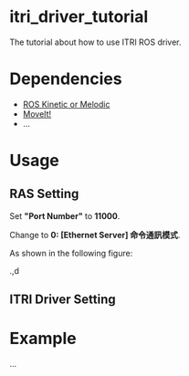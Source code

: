 # itri_driver_tutorial
The tutorial about how to use ITRI ROS driver.

# Dependencies
- [ROS Kinetic or Melodic](http://wiki.ros.org/ROS/Installation)
- [MoveIt!](https://moveit.ros.org/install/)
- ...

# Usage
## RAS Setting
Set **"Port Number"** to **11000**.

Change to **0: [Ethernet Server] 命令通訊模式**.

As shown in the following figure:

.,d


## ITRI Driver Setting

# Example
...
